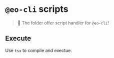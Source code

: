 # `@eo-cli` scripts

> 🚀 The folder offer script handler for `@eo-cli`!

## Execute

Use `tsx` to compile and exectue.
